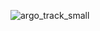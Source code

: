 ![argo_track_small](https://github.com/anhph95/Bio-Geo-informatics/assets/88524921/68301309-f7c6-48b3-8dce-b388d4d92406)

